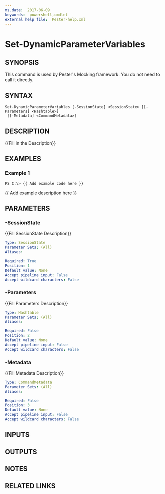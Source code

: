 ```yaml
---
ms.date:  2017-06-09
keywords:  powershell,cmdlet
external help file:  Pester-help.xml
---
```


# Set-DynamicParameterVariables

## SYNOPSIS
This command is used by Pester's Mocking framework. 
You do not need to call it directly.

## SYNTAX

```
Set-DynamicParameterVariables [-SessionState] <SessionState> [[-Parameters] <Hashtable>]
 [[-Metadata] <CommandMetadata>]
```

## DESCRIPTION
{{Fill in the Description}}

## EXAMPLES

### Example 1
```
PS C:\> {{ Add example code here }}
```

{{ Add example description here }}

## PARAMETERS

### -SessionState
{{Fill SessionState Description}}

```yaml
Type: SessionState
Parameter Sets: (All)
Aliases: 

Required: True
Position: 1
Default value: None
Accept pipeline input: False
Accept wildcard characters: False
```

### -Parameters
{{Fill Parameters Description}}

```yaml
Type: Hashtable
Parameter Sets: (All)
Aliases: 

Required: False
Position: 2
Default value: None
Accept pipeline input: False
Accept wildcard characters: False
```

### -Metadata
{{Fill Metadata Description}}

```yaml
Type: CommandMetadata
Parameter Sets: (All)
Aliases: 

Required: False
Position: 3
Default value: None
Accept pipeline input: False
Accept wildcard characters: False
```

## INPUTS

## OUTPUTS

## NOTES

## RELATED LINKS

